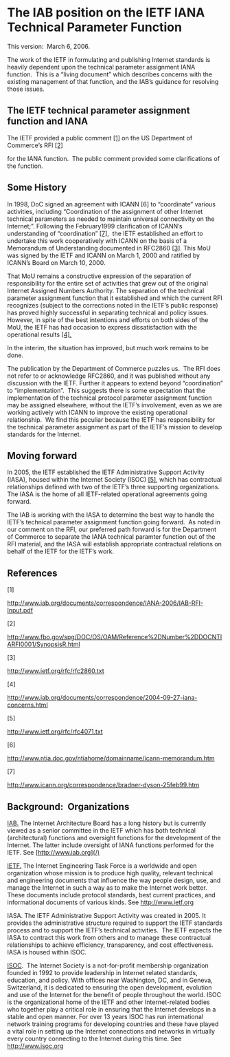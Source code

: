 
The IAB position on the IETF IANA Technical Parameter Function
==============================================================


This version:  March 6, 2006.


The work of the IETF in formulating and publishing Internet standards is heavily dependent upon the technical parameter assignment IANA function.  This is a “living document” which describes concerns with the existing management of that function, and the IAB’s guidance for resolving  those issues.


The IETF technical parameter assignment function and IANA
---------------------------------------------------------


The IETF provided a public comment [[1]](/documents/correspondence/IANA-2006/IAB-RFI-Input.pdf) on the US Department of Commerce’s RFI [[2]](https://www.fbo.gov/spg/DOC/OS/OAM/Reference%2DNumber%2DDOCNTIARFI0001/SynopsisR.html)  

for the IANA function.  The public comment provided some clarifications of the function.



Some History
------------


In 1998, DoC signed an agreement with ICANN [6] to “coordinate” various activities, including “Coordination of the assignment of other Internet technical parameters as needed to maintain universal connectivity on the Internet;”. Following the February1999 clarification of ICANN’s understanding of “coordination” [[7]](https://www.icann.org/correspondence/bradner-dyson-25feb99.htm),  the IETF established an effort to undertake this work cooperatively with ICANN on the basis of a Memorandum of Understanding documented in RFC2860 [[3]](http://www.ietf.org/rfc/rfc2860.txt). This MoU was signed by the IETF and ICANN on March 1, 2000 and ratified by ICANN’s Board on March 10, 2000.


That MoU remains a constructive expression of the separation of responsibility for the entire set of activities that grew out of the original Internet Assigned Numbers Authority. The separation of the technical parameter assignment function that it established and which the current RFI recognizes (subject to the corrections noted in the IETF’s public response) has proved highly successful in separating technical and policy issues. However, in spite of the best intentions and efforts on both sides of the MoU, the IETF has had occasion to express dissatisfaction with the operational results [[4].](/documents/correspondence/2004-09-27-iana-concerns.html)  

In the interim, the situation has improved, but much work remains to be done.


The publication by the Department of Commerce puzzles us.  The RFI does not refer to or acknowledge RFC2860, and it was published without any discussion with the IETF. Further it appears to extend beyond “coordination” to “implementation”.  This suggests there is some expectation that the implementation of the technical protocol parameter assignment function may be assigned elsewhere, without the IETF’s involvement, even as we are working actively with ICANN to improve the existing operational relationship.  We find this peculiar because the IETF has responsibility for the technical parameter assignment as part of the IETF’s mission to develop standards for the Internet. 


Moving forward
--------------


In 2005, the IETF established the IETF Administrative Support Activity (IASA), housed within the Internet Society (ISOC) [[5]](http://www.ietf.org/rfc/rfc4071.txt), which has contractual relationships defined with two of the IETF’s three supporting organizations.  The IASA is the home of all IETF-related operational agreements going forward.


The IAB is working with the IASA to determine the best way to handle the IETF’s technical parameter assignment function going forward.  As noted in our comment on the RFI, our preferred path forward is for the Department of Commerce to separate the IANA technical paramter function out of the RFI material, and the IASA will establish appropriate contractual relations on behalf of the IETF for the IETF’s work. 


References
----------



[1]  

http://www.iab.org/documents/correspondence/IANA-2006/IAB-RFI-Input.pdf


[2]  

http://www.fbo.gov/spg/DOC/OS/OAM/Reference%2DNumber%2DDOCNTIARFI0001/SynopsisR.html


[3]  

http://www.ietf.org/rfc/rfc2860.txt


[4]  

http://www.iab.org/documents/correspondence/2004-09-27-iana-concerns.html


[5]  

http://www.ietf.org/rfc/rfc4071.txt


[6]  

http://www.ntia.doc.gov/ntiahome/domainname/icann-memorandum.htm


[7]  

http://www.icann.org/correspondence/bradner-dyson-25feb99.htm


Background:  Organizations
--------------------------



[IAB.](/) The Internet Architecture Board has a long history but is currently viewed as a senior committee in the IETF which has both technical (architectural) functions and oversight functions for the development of the Internet. The latter include oversight of IANA functions performed for the IETF. See [http://www.iab.org](/)



[IETF.](http://www.ietf.org) The Internet Engineering Task Force is a worldwide and open organization whose mission is to produce high quality, relevant technical and engineering documents that influence the way people design, use, and manage the Internet in such a way as to make the Internet work better.  These documents include protocol standards, best current practices, and informational documents of various kinds. See <http://www.ietf.org>



IASA. The IETF Administrative Support Activity was created in 2005. It provides the administrative structure required to support the IETF standards process and to support the IETF’s technical activities.  The IETF expects the IASA to contract this work from others and to manage these contractual relationships to achieve efficiency, transparency, and cost effectiveness. IASA is housed within ISOC.


[ISOC](http://www.isoc.org).  The Internet Society is a not-for-profit membership organization founded in 1992 to provide leadership in Internet related standards, education, and policy. With offices near Washington, DC, and in Geneva, Switzerland, it is dedicated to ensuring the open development, evolution and use of the Internet for the benefit of people throughout the world. ISOC is the organizational home of the IETF and other Internet-related bodies who together play a critical role in ensuring that the Internet develops in a stable and open manner. For over 13 years ISOC has run international network training programs for developing countries and these have played a vital role in setting up the Internet connections and networks in virtually every country connecting to the Internet during this time. See <http://www.isoc.org>



